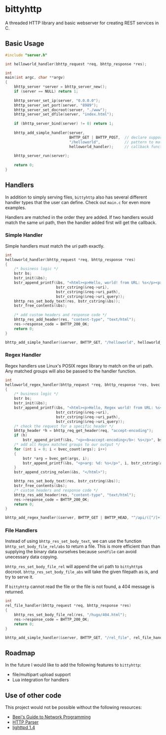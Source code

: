 # bittyhttp

A threaded HTTP library and basic webserver for creating REST services in C.

## Basic Usage

```c
#include "server.h"

int helloworld_handler(bhttp_request *req, bhttp_response *res);

int
main(int argc, char **argv)
{
    bhttp_server *server = bhttp_server_new();
    if (server == NULL) return 1;
    
    bhttp_server_set_ip(server, "0.0.0.0");
    bhttp_server_set_port(server, "8989");
    bhttp_server_set_docroot(server, "./www");
    bhttp_server_set_dfile(server, "index.html");
    
    if (bhttp_server_bind(server) != 0) return 1;
    
    bhttp_add_simple_handler(server,
                             BHTTP_GET | BHTTP_POST,  // declare supported http methods
                             "/helloworld",           // pattern to match uri path
                             helloworld_handler);     // callback function pointer
    
    bhttp_server_run(server);
    
    return 0;
}
```

## Handlers

In addition to simply serving files, `bittyhttp` also has several different handler types that the user can define. Check out `main.c` for even more examples.

Handlers are matched in the order they are added. If two handlers would match the same uri path, then the handler added first will get the callback.

### Simple Handler

Simple handlers must match the uri path exactly.

```c
int
helloworld_handler(bhttp_request *req, bhttp_response *res)
{
    /* business logic */
    bstr bs;
    bstr_init(&bs);
    bstr_append_printf(&bs, "<html><p>Hello, world! from URL: %s</p><p>%s</p><p>%s</p></html>",
                       bstr_cstring(&req->uri),
                       bstr_cstring(&req->uri_path),
                       bstr_cstring(&req->uri_query));
    bhttp_res_set_body_text(res, bstr_cstring(&bs));
    bstr_free_contents(&bs);
    
    /* add custom headers and response code */
    bhttp_res_add_header(res, "content-type", "text/html");
    res->response_code = BHTTP_200_OK;
    return 0;
}

bhttp_add_simple_handler(&server, BHTTP_GET, "/helloworld", helloworld_handler);
```

### Regex Handler

Regex handlers use Linux's POSIX regex library to match on the uri path. Any matched groups will also be passed to the handler function.

```c
int
helloworld_regex_handler(bhttp_request *req, bhttp_response *res, bvec *args)
{
    /* business logic */
    bstr bs;
    bstr_init(&bs);
    bstr_append_printf(&bs, "<html><p>Hello, Regex world! from URL: %s</p><p>%s</p><p>%s</p>",
                       bstr_cstring(&req->uri),
                       bstr_cstring(&req->uri_path),
                       bstr_cstring(&req->uri_query));
    /* check the request for a specific header */
    bhttp_header *h = bhttp_req_get_header(req, "accept-encoding");
    if (h)
        bstr_append_printf(&bs, "<p><b>accept-encoding</b>: %s</p>", bstr_cstring(&h->value));
    /* add all Regex matched groups to our output */
    for (int i = 0; i < bvec_count(args); i++)
    {
        bstr *arg = bvec_get(args, i);
        bstr_append_printf(&bs, "<p>arg: %d: %s</p>", i, bstr_cstring(arg));
    }
    bstr_append_cstring_nolen(&bs, "</html>");

    bhttp_res_set_body_text(res, bstr_cstring(&bs));
    bstr_free_contents(&bs);
    /* custom headers and response code */
    bhttp_res_add_header(res, "content-type", "text/html");
    res->response_code = BHTTP_200_OK;
    return 0;
}

bhttp_add_regex_handler(&server, BHTTP_GET | BHTTP_HEAD, "^/api/([^/]+)/([^/]+)$", helloworld_regex_handler);
```

### File Handlers

Instead of using `bhttp_res_set_body_text`, we can use the function `bhttp_set_body_file_rel/abs` to return a file. This is more efficient than than supplying the binary data ourselves because `sendfile` can avoid unecessary data copying.

`bhttp_res_set_body_file_rel` will append the uri path to `bittyhttp`s docroot. `bhttp_res_set_body_file_abs` will take the given filepath as is, and try to serve it.

If `bittyhttp` cannot read the file or the file is not found, a 404 message is returned.

```c
int
rel_file_handler(bhttp_request *req, bhttp_response *res)
{
    bhttp_res_set_body_file_rel(res, "/hugo/404.html");
    res->response_code = BHTTP_200_OK;
    return 0;
}

bhttp_add_simple_handler(&server, BHTTP_GET, "/rel_file", rel_file_handler);
```

## Roadmap

In the future I would like to add the following features to `bittyhttp`:

* file/multipart upload support
* Lua integration for handlers

## Use of other code

This project would not be possible without the following resources:

* [Beej's Guide to Network Programming](http://beej.us/guide/bgnet/output/print/bgnet_USLetter_2.pdf)    
* [HTTP Parser](https://github.com/nodejs/http-parser)
* [lighttpd 1.4](https://redmine.lighttpd.net/projects/lighttpd/wiki)
